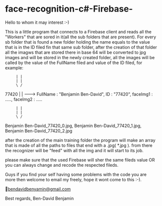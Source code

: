 # face-recognition-c#-Firebase-
Hello to whom it may interest :-)

This is a little program that connects to a Firebase client and reads all the "Workers" that are sored in it(all the sub folders that are present).
For every sb folder that is found a new folder holding the name equals to the value that is in the ID filed fin that same sub folder, after the creation of that folder all the imagws that are stored there in base 64 will be converted to jpg images and will be stored in the newly created folder, all the images will be called by the value of the FullName filed and value of the ID filed, for example:

         | |
         | |
         \ /
         
77420
\|
\|
---> FullName : "Benjamin Ben-David", 
      ID : "77420", 
      faceImg1 : ....., 
      faceImg2 : .....

         | |
         | |
         \ /
         
Benjamin Ben-David_77420_0.jpg, 
Benjamin Ben-David_77420_1.jpg, 
Benjamin Ben-David_77420_2.jpg

after the creation of the main training folder the program will make an array that is made of all the paths to files that end with a .jpg( *.jpg ).
from there the recognizer will be "feed" with all the img and it will start to its job.

please make sure that the used Firebase will sher the same fileds value OR you can always change and recode the respected fileds.

Guys if you find your self having some problems with the code you are more then welcome to email my freely, hope it wont come to this :-).

📧bendavidbenyamin@gmail.com

Best regards,
Ben-David Benjamin

